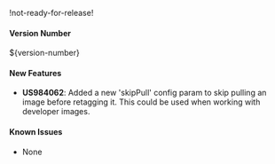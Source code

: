 !not-ready-for-release!

#### Version Number
${version-number}

#### New Features
- **US984062**: Added a new 'skipPull' config param to skip pulling an image before retagging it. This could be used when working with developer images.

#### Known Issues
- None
